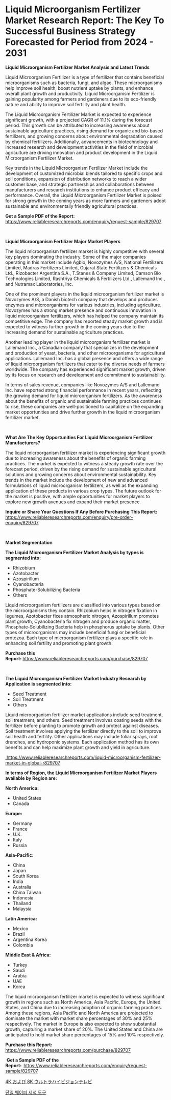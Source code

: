 <p><h1>Liquid Microorganism Fertilizer Market Research Report: The Key To Successful Business Strategy Forecasted for Period from 2024 - 2031</h1></p><p><strong>Liquid Microorganism Fertilizer Market Analysis and Latest Trends</strong></p>
<p><p>Liquid Microorganism Fertilizer is a type of fertilizer that contains beneficial microorganisms such as bacteria, fungi, and algae. These microorganisms help improve soil health, boost nutrient uptake by plants, and enhance overall plant growth and productivity. Liquid Microorganism Fertilizer is gaining popularity among farmers and gardeners due to its eco-friendly nature and ability to improve soil fertility and plant health.</p><p>The Liquid Microorganism Fertilizer Market is expected to experience significant growth, with a projected CAGR of 11.1% during the forecast period. This growth can be attributed to increasing awareness about sustainable agriculture practices, rising demand for organic and bio-based fertilizers, and growing concerns about environmental degradation caused by chemical fertilizers. Additionally, advancements in biotechnology and increased research and development activities in the field of microbial agriculture are driving innovation and product development in the Liquid Microorganism Fertilizer Market.</p><p>Key trends in the Liquid Microorganism Fertilizer Market include the development of customized microbial blends tailored to specific crops and soil conditions, expansion of distribution networks to reach a wider customer base, and strategic partnerships and collaborations between manufacturers and research institutions to enhance product efficacy and performance. Overall, the Liquid Microorganism Fertilizer Market is poised for strong growth in the coming years as more farmers and gardeners adopt sustainable and environmentally friendly agricultural practices.</p></p>
<p><strong>Get a Sample PDF of the Report:&nbsp;</strong> <a href="https://www.reliableresearchreports.com/enquiry/request-sample/829707">https://www.reliableresearchreports.com/enquiry/request-sample/829707</a></p>
<p>&nbsp;</p>
<p><strong>Liquid Microorganism Fertilizer Major Market Players</strong></p>
<p><p>The liquid microorganism fertilizer market is highly competitive with several key players dominating the industry. Some of the major companies operating in this market include Agbio, Novozymes A/S, National Fertilizers Limited, Madras Fertilizers Limited, Gujarat State Fertilizers & Chemicals Ltd., Rizobacter Argentina S.A., T.Stanes & Company Limited, Camson Bio Technologies Limited, Rashtriya Chemicals & Fertilizers Ltd., Lallemand Inc., and Nutramax Laboratories, Inc. </p><p>One of the prominent players in the liquid microorganism fertilizer market is Novozymes A/S, a Danish biotech company that develops and produces enzymes and microorganisms for various industries, including agriculture. Novozymes has a strong market presence and continuous innovation in liquid microorganism fertilizers, which has helped the company maintain its competitive edge. The company has reported steady market growth and is expected to witness further growth in the coming years due to the increasing demand for sustainable agriculture practices.</p><p>Another leading player in the liquid microorganism fertilizer market is Lallemand Inc., a Canadian company that specializes in the development and production of yeast, bacteria, and other microorganisms for agricultural applications. Lallemand Inc. has a global presence and offers a wide range of liquid microorganism fertilizers that cater to the diverse needs of farmers worldwide. The company has experienced significant market growth, driven by its focus on research and development and commitment to sustainability.</p><p>In terms of sales revenue, companies like Novozymes A/S and Lallemand Inc. have reported strong financial performance in recent years, reflecting the growing demand for liquid microorganism fertilizers. As the awareness about the benefits of organic and sustainable farming practices continues to rise, these companies are well-positioned to capitalize on the expanding market opportunities and drive further growth in the liquid microorganism fertilizer market.</p></p>
<p>&nbsp;</p>
<p><strong>What Are The Key Opportunities For Liquid Microorganism Fertilizer Manufacturers?</strong></p>
<p><p>The liquid microorganism fertilizer market is experiencing significant growth due to increasing awareness about the benefits of organic farming practices. The market is expected to witness a steady growth rate over the forecast period, driven by the rising demand for sustainable agricultural solutions and growing concerns about environmental sustainability. Key trends in the market include the development of new and advanced formulations of liquid microorganism fertilizers, as well as the expanding application of these products in various crop types. The future outlook for the market is positive, with ample opportunities for market players to explore new growth avenues and expand their market presence.</p></p>
<p><strong>Inquire or Share Your Questions If Any Before Purchasing This Report:</strong> <a href="https://www.reliableresearchreports.com/enquiry/pre-order-enquiry/829707">https://www.reliableresearchreports.com/enquiry/pre-order-enquiry/829707</a></p>
<p>&nbsp;</p>
<p><strong>Market Segmentation</strong></p>
<p><strong>The Liquid Microorganism Fertilizer Market Analysis by types is segmented into:</strong></p>
<p><ul><li>Rhizobium</li><li>Azotobacter</li><li>Azospirillum</li><li>Cyanobacteria</li><li>Phosphate-Solubilizing Bacteria</li><li>Others</li></ul></p>
<p><p>Liquid microorganism fertilizers are classified into various types based on the microorganisms they contain. Rhizobium helps in nitrogen fixation in legumes, Azotobacter fixes atmospheric nitrogen, Azospirillum promotes plant growth, Cyanobacteria fix nitrogen and produce organic matter, Phosphate-Solubilizing Bacteria help in phosphorus uptake by plants. Other types of microorganisms may include beneficial fungi or beneficial protozoa. Each type of microorganism fertilizer plays a specific role in enhancing soil fertility and promoting plant growth.</p></p>
<p><strong>Purchase this Report:&nbsp;</strong><a href="https://www.reliableresearchreports.com/purchase/829707">https://www.reliableresearchreports.com/purchase/829707</a></p>
<p>&nbsp;</p>
<p><strong>The Liquid Microorganism Fertilizer Market Industry Research by Application is segmented into:</strong></p>
<p><ul><li>Seed Treatment</li><li>Soil Treatment</li><li>Others</li></ul></p>
<p><p>Liquid microorganism fertilizer market applications include seed treatment, soil treatment, and others. Seed treatment involves coating seeds with the fertilizer before planting to promote growth and protect against diseases. Soil treatment involves applying the fertilizer directly to the soil to improve soil health and fertility. Other applications may include foliar sprays, root drenches, and hydroponic systems. Each application method has its own benefits and can help maximize plant growth and yield in agriculture.</p></p>
<p><a href="https://www.reliableresearchreports.com/liquid-microorganism-fertilizer-market-in-global-r829707">&nbsp;https://www.reliableresearchreports.com/liquid-microorganism-fertilizer-market-in-global-r829707</a></p>
<p><strong>In terms of Region, the Liquid Microorganism Fertilizer Market Players available by Region are:</strong></p>
<p>
    <p> <strong> North America: </strong>
        <ul>
            <li>United States</li>
            <li>Canada</li>
        </ul>
        </p> 
    <p> <strong> Europe: </strong>
        <ul>
            <li>Germany</li>
            <li>France</li>
            <li>U.K.</li>
            <li>Italy</li>
            <li>Russia</li>
        </ul>
        </p> 
    <p> <strong> Asia-Pacific: </strong>
        <ul>
            <li>China</li>
            <li>Japan</li>
            <li>South Korea</li>
            <li>India</li>
            <li>Australia</li>
            <li>China Taiwan</li>
            <li>Indonesia</li>
            <li>Thailand</li>
            <li>Malaysia</li>
        </ul>
        </p> 
    <p> <strong> Latin America: </strong>
        <ul>
            <li>Mexico</li>
            <li>Brazil</li>
            <li>Argentina Korea</li>
            <li>Colombia</li>
        </ul>
        </p> 
    <p> <strong> Middle East & Africa: </strong>
        <ul>
            <li>Turkey</li>
            <li>Saudi</li>
            <li>Arabia</li>
            <li>UAE</li>
            <li>Korea</li>
        </ul>
    </p>
    </p>
<p><p>The liquid microorganism fertilizer market is expected to witness significant growth in regions such as North America, Asia Pacific, Europe, the United States, and China due to increasing adoption of organic farming practices. Among these regions, Asia Pacific and North America are projected to dominate the market with market share percentages of 30% and 25% respectively. The market in Europe is also expected to show substantial growth, capturing a market share of 20%. The United States and China are anticipated to hold market share percentages of 15% and 10% respectively.</p></p>
<p><strong>Purchase this Report: </strong><a href="https://www.reliableresearchreports.com/purchase/829707">https://www.reliableresearchreports.com/purchase/829707</a></p>
<p>&nbsp;<strong>Get a Sample PDF of the Report:&nbsp;&nbsp;</strong><a href="https://www.reliableresearchreports.com/enquiry/request-sample/829707">https://www.reliableresearchreports.com/enquiry/request-sample/829707</a></p>
<p><strong></strong></p>
<p><p><a href="https://medium.com/@josephmiller1959/4k%E3%81%8A%E3%82%88%E3%81%B38k-ultra-hd%E3%83%86%E3%83%AC%E3%83%93%E5%B8%82%E5%A0%B4-%E3%82%BF%E3%82%A4%E3%83%97-%E3%82%A2%E3%83%97%E3%83%AA%E3%82%B1%E3%83%BC%E3%82%B7%E3%83%A7%E3%83%B3-%E3%81%8A%E3%82%88%E3%81%B3%E5%9C%B0%E7%90%86%E3%81%AB%E3%82%88%E3%82%8B%E5%8C%85%E6%8B%AC%E7%9A%84%E3%81%AA%E8%A9%95%E4%BE%A1-8fbf81350fc1">4K および 8K ウルトラハイビジョンテレビ</a></p><p><a href="https://medium.com/@seanturner6262/%EC%8B%B1%EA%B8%80-%EC%9B%A8%EC%9D%B4%ED%8D%BC-%ED%81%B4%EB%A6%AC%EB%8B%9D-%EB%8F%84%EA%B5%AC-%EC%8B%9C%EC%9E%A5%EC%9D%80-%EC%8B%9C%EC%9E%A5-%EC%A0%90%EC%9C%A0%EC%9C%A8-%ED%81%AC%EA%B8%B0-%EB%B0%8F-2031%EB%85%84%EA%B9%8C%EC%A7%80%EC%9D%98-%EC%98%88%EC%83%81-%EC%98%88%EC%B8%A1%EC%97%90-%EC%B4%88%EC%A0%90%EC%9D%84-%EB%A7%9E%EC%B6%94%EA%B3%A0-%EC%9E%88%EC%8A%B5%EB%8B%88%EB%8B%A4-fd833ea52d71">단일 웨이퍼 세척 도구</a></p></p>